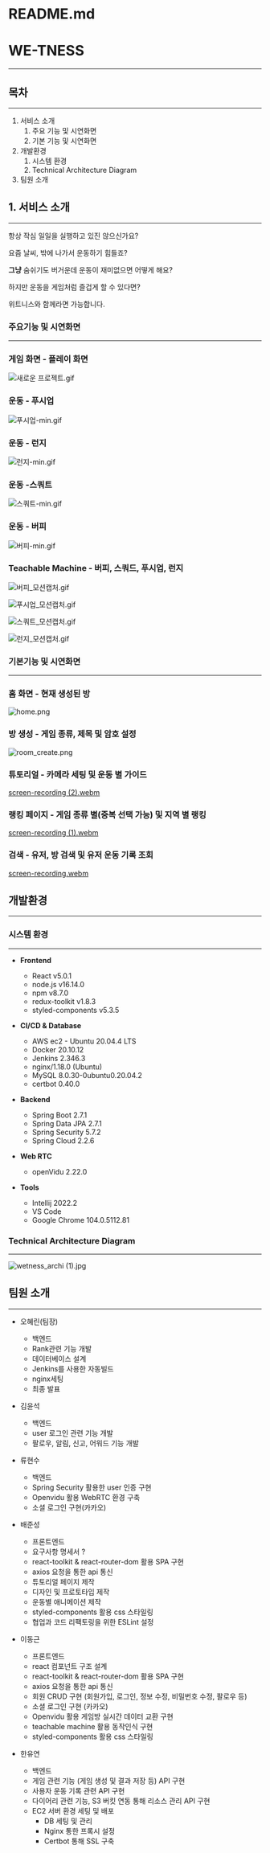 # README.md

# **WE-TNESS**

---

## 목차

---

1. 서비스 소개
    1. 주요 기능 및 시연화면
    2. 기본 기능 및 시연화면
2. 개발환경
    1. 시스템 환경
    2. Technical Architecture Diagram
3. 팀원 소개

## 1. 서비스 소개

---

항상 작심 일일을 실행하고 있진 않으신가요?

요즘 날씨, 밖에 나가서 운동하기 힘들죠?

**그냥** 숨쉬기도 버거운데 운동이 재미없으면 어떻게 해요?

하지만 운동을 게임처럼 즐겁게 할 수 있다면?

위트니스와 함께라면 가능합니다. 

### 주요기능 및 시연화면

---

### 게임 화면 - 플레이 화면

![새로운 프로젝트.gif](README%20md%20a09b2f46249d4765bdefbd462366fc0e/%25EC%2583%2588%25EB%25A1%259C%25EC%259A%25B4_%25ED%2594%2584%25EB%25A1%259C%25EC%25A0%259D%25ED%258A%25B8.gif)

### 운동 - 푸시업

![푸시업-min.gif](README%20md%20a09b2f46249d4765bdefbd462366fc0e/%25ED%2591%25B8%25EC%258B%259C%25EC%2597%2585-min.gif)

### 운동 - 런지

![런지-min.gif](README%20md%20a09b2f46249d4765bdefbd462366fc0e/%25EB%259F%25B0%25EC%25A7%2580-min.gif)

### 운동 -스쿼트

![스쿼트-min.gif](README%20md%20a09b2f46249d4765bdefbd462366fc0e/%25EC%258A%25A4%25EC%25BF%25BC%25ED%258A%25B8-min.gif)

### 운동 - 버피

![버피-min.gif](README%20md%20a09b2f46249d4765bdefbd462366fc0e/%25EB%25B2%2584%25ED%2594%25BC-min.gif)

### Teachable Machine - 버피, 스쿼드, 푸시업, 런지

![버피_모션캡처.gif](README%20md%20a09b2f46249d4765bdefbd462366fc0e/%25EB%25B2%2584%25ED%2594%25BC_%25EB%25AA%25A8%25EC%2585%2598%25EC%25BA%25A1%25EC%25B2%2598.gif)

![푸시업_모션캡처.gif](README%20md%20a09b2f46249d4765bdefbd462366fc0e/%25ED%2591%25B8%25EC%258B%259C%25EC%2597%2585_%25EB%25AA%25A8%25EC%2585%2598%25EC%25BA%25A1%25EC%25B2%2598.gif)

![스쿼트_모션캡처.gif](README%20md%20a09b2f46249d4765bdefbd462366fc0e/%25EC%258A%25A4%25EC%25BF%25BC%25ED%258A%25B8_%25EB%25AA%25A8%25EC%2585%2598%25EC%25BA%25A1%25EC%25B2%2598.gif)

![런지_모션캡처.gif](README%20md%20a09b2f46249d4765bdefbd462366fc0e/%25EB%259F%25B0%25EC%25A7%2580_%25EB%25AA%25A8%25EC%2585%2598%25EC%25BA%25A1%25EC%25B2%2598.gif)

### 기본기능 및 시연화면

---

### 홈 화면 - 현재 생성된 방

![home.png](README%20md%20a09b2f46249d4765bdefbd462366fc0e/home.png)

### 방 생성 - 게임 종류, 제목 및 암호 설정

![room_create.png](README%20md%20a09b2f46249d4765bdefbd462366fc0e/room_create.png)

### 튜토리얼 - 카메라 세팅 및 운동 별 가이드

[screen-recording (2).webm](README%20md%20a09b2f46249d4765bdefbd462366fc0e/screen-recording_(2).webm)

### 랭킹 페이지 - 게임 종류 별(중복 선택 가능) 및 지역 별 랭킹

[screen-recording (1).webm](README%20md%20a09b2f46249d4765bdefbd462366fc0e/screen-recording_(1).webm)

### 검색 - 유저, 방 검색 및 유저 운동 기록 조회

[screen-recording.webm](README%20md%20a09b2f46249d4765bdefbd462366fc0e/screen-recording.webm)

## 개발환경

---

### 시스템 환경

---

- **Frontend**
    - React v5.0.1
    - node.js v16.14.0
    - npm v8.7.0
    - redux-toolkit v1.8.3
    - styled-components v5.3.5
    
- **CI/CD & Database**
    - AWS ec2 - Ubuntu 20.04.4 LTS
    - Docker 20.10.12
    - Jenkins 2.346.3
    - nginx/1.18.0 (Ubuntu)
    - MySQL 8.0.30-0ubuntu0.20.04.2
    - certbot 0.40.0

- **Backend**
    - Spring Boot 2.7.1
    - Spring Data JPA 2.7.1
    - Spring Security 5.7.2
    - Spring Cloud 2.2.6

- **Web RTC**
    - openVidu 2.22.0
    
- **Tools**
    - Intellij 2022.2
    - VS Code
    - Google Chrome 104.0.5112.81

### Technical Architecture Diagram

---

![wetness_archi (1).jpg](README%20md%20a09b2f46249d4765bdefbd462366fc0e/wetness_archi_(1).jpg)

## 팀원 소개

---

- 오혜린(팀장)
    - 백엔드
    - Rank관련 기능 개발
    - 데이터베이스 설계
    - Jenkins를 사용한 자동빌드
    - nginx세팅
    - 최종 발표
    
- 김윤석
    - 백엔드
    - user 로그인 관련 기능 개발
    - 팔로우, 알림, 신고, 어워드 기능 개발

- 류현수
    - 백엔드
    - Spring Security 활용한 user 인증 구현
    - Openvidu 활용 WebRTC 환경 구축
    - 소셜 로그인 구현(카카오)

- 배준성
    - 프론트엔드
    - 요구사항 명세서 ?
    - react-toolkit & react-router-dom 활용 SPA 구현
    - axios 요청을 통한 api 통신
    - 튜토리얼 페이지 제작
    - 디자인 및 프로토타입 제작
    - 운동별 애니메이션 제작
    - styled-components 활용 css 스타일링
    - 협업과 코드 리팩토링을 위한 ESLint 설정

- 이동근
    - 프론트엔드
    - react 컴포넌트 구조 설계
    - react-toolkit & react-router-dom 활용 SPA 구현
    - axios 요청을 통한 api 통신
    - 회원 CRUD 구현 (회원가입, 로그인, 정보 수정, 비밀번호 수정, 팔로우 등)
    - 소셜 로그인 구현 (카카오)
    - Openvidu 활용 게임방 실시간 데이터 교환 구현
    - teachable machine 활용 동작인식 구현
    - styled-components 활용 css 스타일링

- 한유연
    - 백엔드
    - 게임 관련 기능 (게임 생성 및 결과 저장 등) API 구현
    - 사용자 운동 기록 관련 API 구현
    - 다이어리 관련 기능, S3 버킷 연동 통해 리소스 관리 API 구현
    - EC2 서버 환경 세팅 및 배포
        - DB 세팅 및 관리
        - Nginx 통한 프록시 설정
        - Certbot 통해 SSL 구축